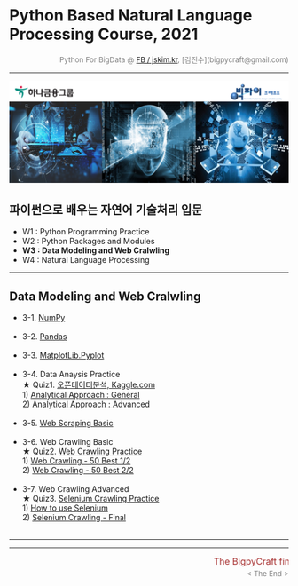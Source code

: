 
# Python Based Natural Language Processing Course, 2021

<div align='right'><font size=2 color='gray'>Python For BigData @ <font color='blue'><a href='https://www.facebook.com/jskim.kr'>FB / jskim.kr</a></font>, [김진수](bigpycraft@gmail.com)</font></div>
<hr>

<img src="../images/img_main_front.png">

## 파이썬으로 배우는 자연어 기술처리 입문
- W1 : Python Programming Practice
- W2 : Python Packages and Modules
- <b>W3 : Data Modeling and Web Cralwling</b>
- W4 : Natural Language Processing
<hr>

## Data Modeling and Web Cralwling

- 3-1. [NumPy                  ][B3100]
<br/><br/>
- 3-2. [Pandas                 ][B3200]
<br/><br/>
- 3-3. [MatplotLib.Pyplot      ][B3300]
<br/><br/>
- 3-4. Data Anaysis Practice
<br/> ★ Quiz1. [오픈데이터분석, Kaggle.com</font>   ][D4300]
<br/> 1) [Analytical Approach : General           ][D4310]
<br/> 2) [Analytical Approach : Advanced          ][D4324]
<br/><br/>
- 3-5. [Web Scraping Basic           ][E5112]
<br/><br/>
- 3-6. Web Crawling Basic
<br/> ★ Quiz2. [Web Crawling Practice     ][E5300]
<br/> 1) [Web Crawling - 50 Best 1/2    ][E5310]
<br/> 2) [Web Crawling - 50 Best 2/2    ][E5320]
<br/><br/>
- 3-7. Web Crawling Advanced
<br/> ★ Quiz3. [Selenium Crawling Practice   ][E5800]
<br/> 1) [How to use Selenium           ][E5700]
<br/> 2) [Selenium Crawling - Final     ][E5810]
<br/><br/>
<hr>


[A2000]:  https://htmlpreview.github.io/?https://github.com/bigpycraft/ent21-hanafin-nlp/blob/master/notebook/html/BPC_A200_Pythonic_Code_v1.html         "Go A2000"
[A2010]:  https://htmlpreview.github.io/?https://github.com/bigpycraft/ent21-hanafin-nlp/blob/master/notebook/html/BPC_A201_FileIO_Basic.html             "Go A2010"
[A2020]:  https://htmlpreview.github.io/?https://github.com/bigpycraft/ent21-hanafin-nlp/blob/master/notebook/html/BPC_A202_FileIO_OS-CMD.html            "Go A2020"
[A2030]:  https://htmlpreview.github.io/?https://github.com/bigpycraft/ent21-hanafin-nlp/blob/master/notebook/html/BPC_A203_Module_ver1.html              "Go A2030"
[A2040]:  https://htmlpreview.github.io/?https://github.com/bigpycraft/ent21-hanafin-nlp/blob/master/notebook/html/BPC_A204_Module_ver2.html              "Go A2040"
[A2051]:  https://htmlpreview.github.io/?https://github.com/bigpycraft/ent21-hanafin-nlp/blob/master/notebook/html/BPC_A205_DateTIme_ver1.html            "Go A2051"
[A2052]:  https://htmlpreview.github.io/?https://github.com/bigpycraft/ent21-hanafin-nlp/blob/master/notebook/html/BPC_A205_DateTIme_ver2.html            "Go A2052"
[A2101]:  https://htmlpreview.github.io/?https://github.com/bigpycraft/ent21-hanafin-nlp/blob/master/notebook/html/BPC_A210_MFR.html                      "Go A2101"
[A2112]:  https://htmlpreview.github.io/?https://github.com/bigpycraft/ent21-hanafin-nlp/blob/master/notebook/html/BPC_A211_MFR_ver2.html                 "Go A2112"
[A2113]:  https://htmlpreview.github.io/?https://github.com/bigpycraft/ent21-hanafin-nlp/blob/master/notebook/html/BPC_A211_MFR_ver3.html                 "Go A2113"
[A2200]:  https://htmlpreview.github.io/?https://github.com/bigpycraft/ent21-hanafin-nlp/blob/master/notebook/html/BPC_A220_JSON.html                     "Go A2200"
[A2300]:  https://htmlpreview.github.io/?https://github.com/bigpycraft/ent21-hanafin-nlp/blob/master/notebook/html/BPC_A230_RegEx.html                    "Go A2300"

[B3100]:  https://htmlpreview.github.io/?https://github.com/bigpycraft/ent21-hanafin-nlp/blob/master/notebook/html/BPC_B310_NumPy.html                    "Go A3100"
[B3110]:  https://htmlpreview.github.io/?https://github.com/bigpycraft/ent21-hanafin-nlp/blob/master/notebook/html/BPC_B311_NumPy.html                    "Go A3110"
[B3120]:  https://htmlpreview.github.io/?https://github.com/bigpycraft/ent21-hanafin-nlp/blob/master/notebook/html/BPC_B312_NumPy.html                    "Go A3120"
[B3130]:  https://htmlpreview.github.io/?https://github.com/bigpycraft/ent21-hanafin-nlp/blob/master/notebook/html/BPC_B313_NumPy.html                    "Go A3130"
[B3200]:  https://htmlpreview.github.io/?https://github.com/bigpycraft/ent21-hanafin-nlp/blob/master/notebook/html/BPC_B320_Pandas.html                   "Go A3200"
[B3210]:  https://htmlpreview.github.io/?https://github.com/bigpycraft/ent21-hanafin-nlp/blob/master/notebook/html/BPC_B321_Pandas.html                   "Go A3210"
[B3220]:  https://htmlpreview.github.io/?https://github.com/bigpycraft/ent21-hanafin-nlp/blob/master/notebook/html/BPC_B322_Pandas.html                   "Go A3220"
[B3230]:  https://htmlpreview.github.io/?https://github.com/bigpycraft/ent21-hanafin-nlp/blob/master/notebook/html/BPC_B323_Pandas.html                   "Go A3230"
[B3240]:  https://htmlpreview.github.io/?https://github.com/bigpycraft/ent21-hanafin-nlp/blob/master/notebook/html/BPC_B324_Pandas.html                   "Go A3240"
[B3250]:  https://htmlpreview.github.io/?https://github.com/bigpycraft/ent21-hanafin-nlp/blob/master/notebook/html/BPC_B325_Pandas.html                   "Go A3250"
[B3260]:  https://htmlpreview.github.io/?https://github.com/bigpycraft/ent21-hanafin-nlp/blob/master/notebook/html/BPC_B326_Pandas.html                   "Go A3260"
[B3300]:  https://htmlpreview.github.io/?https://github.com/bigpycraft/ent21-hanafin-nlp/blob/master/notebook/html/BPC_B330_Matplotlib.html               "Go A3300"
[B3310]:  https://htmlpreview.github.io/?https://github.com/bigpycraft/ent21-hanafin-nlp/blob/master/notebook/html/BPC_B331_Matplotlib_Basic_Chart.html   "Go A3310"
[B3320]:  https://htmlpreview.github.io/?https://github.com/bigpycraft/ent21-hanafin-nlp/blob/master/notebook/html/BPC_B332_Matplotlib_Color_Style.html   "Go A3320"
[B3330]:  https://htmlpreview.github.io/?https://github.com/bigpycraft/ent21-hanafin-nlp/blob/master/notebook/html/BPC_B333_Matplotlib_Annotattion.html   "Go A3330"
[B3340]:  https://htmlpreview.github.io/?https://github.com/bigpycraft/ent21-hanafin-nlp/blob/master/notebook/html/BPC_B334_Matplotlib_Seaborn.html       "Go A3340"
[B3301]:  https://htmlpreview.github.io/?https://github.com/bigpycraft/ent21-hanafin-nlp/blob/master/notebook/html/BPC_B335_Matplotlib_Quiz_mission.html  "Go B3301"
[B3302]:  https://htmlpreview.github.io/?https://github.com/bigpycraft/ent21-hanafin-nlp/blob/master/notebook/html/BPC_B335_Matplotlib_Quiz.html  "Go B3302"

[D4110]:  https://htmlpreview.github.io/?https://github.com/bigpycraft/ent21-hanafin-nlp/blob/master/notebook/html/BPC_D411_Excel_IO.html                                "Go D4110"
[D4120]:  https://htmlpreview.github.io/?https://github.com/bigpycraft/ent21-hanafin-nlp/blob/master/notebook/html/BPC_D412_Excel_Data_Handle.html                       "Go D4120"
[D4130]:  https://htmlpreview.github.io/?https://github.com/bigpycraft/ent21-hanafin-nlp/blob/master/notebook/html/BPC_D413_Excel_Data_Visualize.html                    "Go D4130"

[D4300]:  https://htmlpreview.github.io/?https://github.com/bigpycraft/ent21-hanafin-nlp/blob/master/notebook/html/BPC_D430_Kaggle_Titanic_Mission__Stat_Visualize.html  "Go D4300"
[D4310]:  https://htmlpreview.github.io/?https://github.com/bigpycraft/ent21-hanafin-nlp/blob/master/notebook/html/BPC_D431_Kaggle_Titanic_Stat_General.html             "Go D4310"
[D4323]:  https://htmlpreview.github.io/?https://github.com/bigpycraft/ent21-hanafin-nlp/blob/master/notebook/html/BPC_D432_Kaggle_Titanic_Stat_Advanced_ver3.html       "Go D4323"
[D4324]:  https://htmlpreview.github.io/?https://github.com/bigpycraft/ent21-hanafin-nlp/blob/master/notebook/html/BPC_D432_Kaggle_Titanic_Stat_Advanced_ver4.html       "Go D4324"

[D4600]:  https://htmlpreview.github.io/?https://github.com/bigpycraft/ent21-hanafin-nlp/blob/master/notebook/html/BPC_D460_Folium_for_Map_ver4.html                     "Go D4600"
[D4610]:  https://htmlpreview.github.io/?https://github.com/bigpycraft/ent21-hanafin-nlp/blob/master/notebook/html/BPC_D461_OpenGov_Seoul_Population_2019_2Q.html        "Go D4610"
[D4720]:  https://htmlpreview.github.io/?https://github.com/bigpycraft/ent21-hanafin-nlp/blob/master/notebook/html/BPC_D472_OpenGov_Seoul_CCTV_Population_ver4.html      "Go D4720"


[E5100]:  https://htmlpreview.github.io/?https://github.com/bigpycraft/ent21-hanafin-nlp/blob/master/notebook/html/BPC_E510_Web_Scraping_Basics_ver2.html          "Go E5100"
[E5111]:  https://htmlpreview.github.io/?https://github.com/bigpycraft/ent21-hanafin-nlp/blob/master/notebook/html/BPC_E511_Web_Scraping_Basic_1.html              "Go E5111"
[E5112]:  https://htmlpreview.github.io/?https://github.com/bigpycraft/ent21-hanafin-nlp/blob/master/notebook/html/BPC_E511_Web_Scraping_Basic_2.html              "Go E5112"
[E5113]:  https://htmlpreview.github.io/?https://github.com/bigpycraft/ent21-hanafin-nlp/blob/master/notebook/html/BPC_E511_Web_Scraping_Basic_3.html              "Go E5113"
[E5114]:  https://htmlpreview.github.io/?https://github.com/bigpycraft/ent21-hanafin-nlp/blob/master/notebook/html/BPC_E511_Web_Scraping_Basic_4.html              "Go E5114"
[E5115]:  https://htmlpreview.github.io/?https://github.com/bigpycraft/ent21-hanafin-nlp/blob/master/notebook/html/BPC_E511_Web_Scraping_Basic_5.html              "Go E5115"

[E5200]:  https://htmlpreview.github.io/?https://github.com/bigpycraft/ent21-hanafin-nlp/blob/master/notebook/html/BPC_E520_Web_Scraping_Quiz.html                 "Go E5200"
[E5210]:  https://htmlpreview.github.io/?https://github.com/bigpycraft/ent21-hanafin-nlp/blob/master/notebook/html/BPC_E521_Crawling_Music_Ranking1_ver4.html      "Go E5210"
[E5220]:  https://htmlpreview.github.io/?https://github.com/bigpycraft/ent21-hanafin-nlp/blob/master/notebook/html/BPC_E522_Crawling_Movie_Ranking2_ver5.html      "Go E5220"
[E5221]:  https://htmlpreview.github.io/?https://github.com/bigpycraft/ent21-hanafin-nlp/blob/master/notebook/html/BPC_E522_Crawling_Movie_Ranking.html            "Go E5221"

[E5300]:  https://htmlpreview.github.io/?https://github.com/bigpycraft/ent21-hanafin-nlp/blob/master/notebook/html/BPC_E530_Crawling_ChicagoMag_Quiz.html          "Go E5300"
[E5310]:  https://htmlpreview.github.io/?https://github.com/bigpycraft/ent21-hanafin-nlp/blob/master/notebook/html/BPC_E531_Crawling_ChicagoMag_Main.html          "Go E5310"
[E5320]:  https://htmlpreview.github.io/?https://github.com/bigpycraft/ent21-hanafin-nlp/blob/master/notebook/html/BPC_E532_Crawling_ChicagoMag_Detail.html        "Go E5320"

[E5400]:  https://htmlpreview.github.io/?https://github.com/bigpycraft/ent21-hanafin-nlp/blob/master/notebook/html/BPC_E540_Seoul_McDonalds_idx_Quiz.html          "Go E5400"
[E5410]:  https://htmlpreview.github.io/?https://github.com/bigpycraft/ent21-hanafin-nlp/blob/master/notebook/html/BPC_E541_Seoul_McDonalds_idx_ver4.html          "Go E5410"
[E5510]:  https://htmlpreview.github.io/?https://github.com/bigpycraft/ent21-hanafin-nlp/blob/master/notebook/html/BPC_E551_Wiki_Vivaldi_Quiz.html                 "Go E5510"
[E5511]:  https://htmlpreview.github.io/?https://github.com/bigpycraft/ent21-hanafin-nlp/blob/master/notebook/html/BPC_E551_Wiki_Vivaldi.html                      "Go E5511"
[E5512]:  https://htmlpreview.github.io/?https://github.com/bigpycraft/ent21-hanafin-nlp/blob/master/notebook/html/BPC_E552_Wiki_Keyword.html                      "Go E5512"

[E5600]:  https://htmlpreview.github.io/?https://github.com/bigpycraft/ent21-hanafin-nlp/blob/master/notebook/html/BPC_E560_WebCollecting.html                     "Go E5600"
[E5700]:  https://htmlpreview.github.io/?https://github.com/bigpycraft/ent21-hanafin-nlp/blob/master/notebook/html/BPC_E570_Selenium_WebDriver_ver20.html          "Go E5700"
[E5800]:  https://htmlpreview.github.io/?https://github.com/bigpycraft/ent21-hanafin-nlp/blob/master/notebook/html/BPC_E581_Selenium_StarbucksIdx_ver20_Quiz.html  "Go E5800"
[E5810]:  https://htmlpreview.github.io/?https://github.com/bigpycraft/ent21-hanafin-nlp/blob/master/notebook/html/BPC_E581_Selenium_StarbucksIdx_ver20.html       "Go E5810"



<hr>
<marquee><font size=3 color='brown'>The BigpyCraft find the information to design valuable society with Technology & Craft.</font></marquee>
<div align='right'><font size=2 color='gray'> &lt; The End &gt; </font></div>

